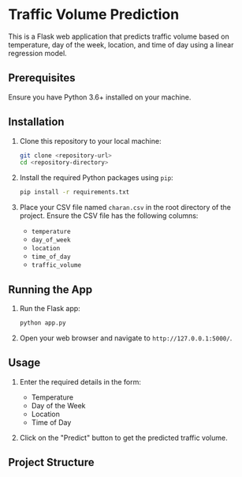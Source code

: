 # Traffic Volume Prediction

This is a Flask web application that predicts traffic volume based on temperature, day of the week, location, and time of day using a linear regression model.

## Prerequisites

Ensure you have Python 3.6+ installed on your machine.

## Installation

1. Clone this repository to your local machine:

    ```bash
    git clone <repository-url>
    cd <repository-directory>
    ```

2. Install the required Python packages using `pip`:

    ```bash
    pip install -r requirements.txt
    ```

3. Place your CSV file named `charan.csv` in the root directory of the project. Ensure the CSV file has the following columns:
    - `temperature`
    - `day_of_week`
    - `location`
    - `time_of_day`
    - `traffic_volume`

## Running the App

1. Run the Flask app:

    ```bash
    python app.py
    ```

2. Open your web browser and navigate to `http://127.0.0.1:5000/`.

## Usage

1. Enter the required details in the form:
    - Temperature
    - Day of the Week
    - Location
    - Time of Day

2. Click on the "Predict" button to get the predicted traffic volume.

## Project Structure

